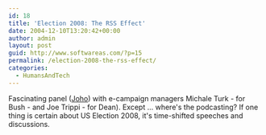 ```yaml
---
id: 18
title: 'Election 2008: The RSS Effect'
date: 2004-12-10T13:20:42+00:00
author: admin
layout: post
guid: http://www.softwareas.com/?p=15
permalink: /election-2008-the-rss-effect/
categories:
  - HumansAndTech
---
```

Fascinating panel ([Joho](http://www.hyperorg.com/blogger/)) with e-campaign managers Michale Turk - for Bush - and Joe Trippi - for Dean). Except ... where's the podcasting? If one thing is certain about US Election 2008, it's time-shifted speeches and discussions.